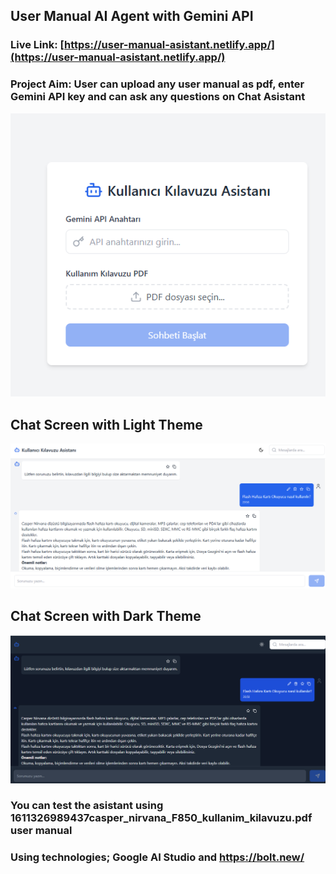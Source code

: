 ## User Manual AI Agent with Gemini API
### Live Link: [https://user-manual-asistant.netlify.app/](https://user-manual-asistant.netlify.app/)
### Project Aim: User can upload any user manual as pdf, enter Gemini API key and can ask any questions on Chat Asistant

![alt text](user_manual_ai_agent.png)

## Chat Screen with Light Theme
![alt text](chat_screen_light.png)

## Chat Screen with Dark Theme
![alt text](chat_screen_dark.png)

### You can test the asistant using 1611326989437casper_nirvana_F850_kullanim_kilavuzu.pdf user manual
### Using technologies; Google AI Studio and https://bolt.new/
